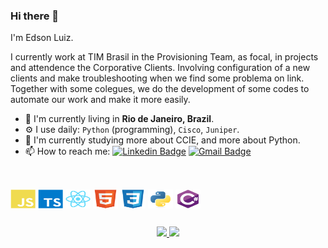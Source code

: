 ### Hi there 👋

I'm Edson Luiz.

I currently work at TIM Brasil in the Provisioning Team, as focal, in projects and attendence the Corporative Clients. Involving configuration of a new clients and make troubleshooting when we find some problema on link. Together with some colegues, we do the development of some codes to automate our work and make it more easily.

- 📍 I'm currently living in **Rio de Janeiro, Brazil**.
- ⚙️ I use daily: `Python` (programming), `Cisco`, `Juniper`.
- 🌱 I'm currently studying more about CCIE, and more about Python.
- 📫 How to reach me: 
[![Linkedin Badge](https://img.shields.io/badge/-LinkedIn-blue?style=flat-square&logo=Linkedin&logoColor=white&link=https://www.linkedin.com/in/edsonsluiz)](https://www.linkedin.com/in/edsonsluiz)
[![Gmail Badge](https://img.shields.io/badge/-Gmail-c14438?style=flat-square&logo=Gmail&logoColor=white&link=mailto:edsontrek@gmail.com)](mailto:edsontrek@gmail.com)

##

<div style="display: inline_block"><br>
  <img align="center" alt="Edson-Js" height="30" width="40" src="https://raw.githubusercontent.com/devicons/devicon/master/icons/javascript/javascript-plain.svg">
  <img align="center" alt="Edson-Ts" height="30" width="40" src="https://raw.githubusercontent.com/devicons/devicon/master/icons/typescript/typescript-plain.svg">
  <img align="center" alt="Edson-React" height="30" width="40" src="https://raw.githubusercontent.com/devicons/devicon/master/icons/react/react-original.svg">
  <img align="center" alt="Edson-HTML" height="30" width="40" src="https://raw.githubusercontent.com/devicons/devicon/master/icons/html5/html5-original.svg">
  <img align="center" alt="Edson-CSS" height="30" width="40" src="https://raw.githubusercontent.com/devicons/devicon/master/icons/css3/css3-original.svg">
  <img align="center" alt="Edson-Python" height="30" width="40" src="https://raw.githubusercontent.com/devicons/devicon/master/icons/python/python-original.svg">
  <img align="center" alt="Edson-Csharp" height="30" width="40" src="https://raw.githubusercontent.com/devicons/devicon/master/icons/csharp/csharp-original.svg">
</div>

##

<div align="center">
  <a href="https://github.com/edsonsluiz">
  <img height="180em" src="https://github-readme-stats.vercel.app/api?username=edsonsluiz&show_icons=true&theme=dracula&include_all_commits=true&count_private=true"/>
  <img height="180em" src="https://github-readme-stats.vercel.app/api/top-langs/?username=edsonsluiz&layout=compact&langs_count=7&theme=dracula"/>
</div>
  

<!--
**EdsonsluiZ/EdsonsluiZ** is a ✨ _special_ ✨ repository because its `README.md` (this file) appears on your GitHub profile.

Here are some ideas to get you started:

- 🔭 I’m currently working on ...
- 🌱 I’m currently learning ...
- 👯 I’m looking to collaborate on ...
- 🤔 I’m looking for help with ...
- 💬 Ask me about ...
- 📫 How to reach me: ...
- 😄 Pronouns: ...
- ⚡ Fun fact: ...
-->
